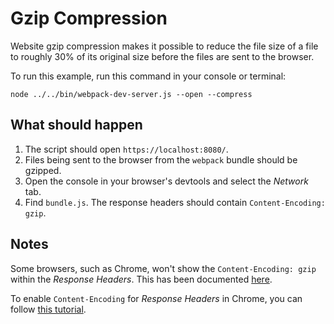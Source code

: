 # Gzip Compression

Website gzip compression makes it possible to reduce the file size of a file
to roughly 30% of its original size before the files are sent to the browser.

To run this example, run this command in your console or terminal:

```console
node ../../bin/webpack-dev-server.js --open --compress
```

## What should happen

1. The script should open `https://localhost:8080/`.
2. Files being sent to the browser from the `webpack` bundle should be gzipped.
3. Open the console in your browser's devtools and select the _Network_ tab.
4. Find `bundle.js`. The response headers should contain `Content-Encoding: gzip`.

## Notes

Some browsers, such as Chrome, won't show the `Content-Encoding: gzip` within
the _Response Headers_. This has been documented [here](https://github.com/expressjs/compression/issues/96).

To enable `Content-Encoding` for _Response Headers_ in Chrome, you can follow
[this tutorial](https://www.youtube.com/watch?v=47R6uv0RKCk).
